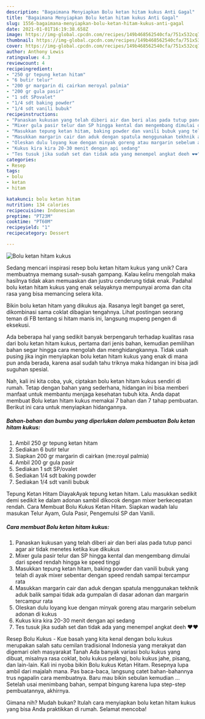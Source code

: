 ```yaml
---
description: "Bagaimana Menyiapkan Bolu ketan hitam kukus Anti Gagal"
title: "Bagaimana Menyiapkan Bolu ketan hitam kukus Anti Gagal"
slug: 1556-bagaimana-menyiapkan-bolu-ketan-hitam-kukus-anti-gagal
date: 2021-01-01T16:19:38.658Z
image: https://img-global.cpcdn.com/recipes/149b468562540cfa/751x532cq70/bolu-ketan-hitam-kukus-foto-resep-utama.jpg
thumbnail: https://img-global.cpcdn.com/recipes/149b468562540cfa/751x532cq70/bolu-ketan-hitam-kukus-foto-resep-utama.jpg
cover: https://img-global.cpcdn.com/recipes/149b468562540cfa/751x532cq70/bolu-ketan-hitam-kukus-foto-resep-utama.jpg
author: Anthony Lewis
ratingvalue: 4.3
reviewcount: 4
recipeingredient:
- "250 gr tepung ketan hitam"
- "6 butir telur"
- "200 gr margarin di cairkan meroyal palmia"
- "200 gr gula pasir"
- "1 sdt SPovalet"
- "1/4 sdt baking powder"
- "1/4 sdt vanili bubuk"
recipeinstructions:
- "Panaskan kukusan yang telah diberi air dan beri alas pada tutup panci agar air tidak menetes ketika kue dikukus"
- "Mixer gula pasir telur dan SP hingga kental dan mengembang dimulai dari speed rendah hingga ke speed tinggi"
- "Masukkan tepung ketan hitam, baking powder dan vanili bubuk yang telah di ayak mixer sebentar dengan speed rendah sampai tercampur rata"
- "Masukkan margarin cair dan aduk dengan spatula menggunakan tekhnik aduk balik sampai tidak ada gumpalan di dasar adonan dan margarin tercampur rata"
- "Oleskan dulu loyang kue dengan minyak goreng atau margarin sebelum adonan di kukus"
- "Kukus kira kira 20-30 menit dengan api sedang"
- "Tes tusuk jika sudah set dan tidak ada yang menempel angkat deeh ❤❤"
categories:
- Resep
tags:
- bolu
- ketan
- hitam

katakunci: bolu ketan hitam 
nutrition: 134 calories
recipecuisine: Indonesian
preptime: "PT23M"
cooktime: "PT60M"
recipeyield: "1"
recipecategory: Dessert

---
```



![Bolu ketan hitam kukus](https://img-global.cpcdn.com/recipes/149b468562540cfa/751x532cq70/bolu-ketan-hitam-kukus-foto-resep-utama.jpg)

Sedang mencari inspirasi resep bolu ketan hitam kukus yang unik? Cara membuatnya memang susah-susah gampang. Kalau keliru mengolah maka hasilnya tidak akan memuaskan dan justru cenderung tidak enak. Padahal bolu ketan hitam kukus yang enak selayaknya mempunyai aroma dan cita rasa yang bisa memancing selera kita.

Bikin bolu ketan hitam yang dikukus aja. Rasanya legit banget ga seret, dikombinasi sama coklat dibagian tengahnya. Lihat postingan seorang teman di FB tentang si hitam manis ini, langsung mupeng pengen di eksekusi.

Ada beberapa hal yang sedikit banyak berpengaruh terhadap kualitas rasa dari bolu ketan hitam kukus, pertama dari jenis bahan, kemudian pemilihan bahan segar hingga cara mengolah dan menghidangkannya. Tidak usah pusing jika ingin menyiapkan bolu ketan hitam kukus yang enak di mana pun anda berada, karena asal sudah tahu triknya maka hidangan ini bisa jadi suguhan spesial.


Nah, kali ini kita coba, yuk, ciptakan bolu ketan hitam kukus sendiri di rumah. Tetap dengan bahan yang sederhana, hidangan ini bisa memberi manfaat untuk membantu menjaga kesehatan tubuh kita. Anda dapat membuat Bolu ketan hitam kukus memakai 7 bahan dan 7 tahap pembuatan. Berikut ini cara untuk menyiapkan hidangannya.

<!--inarticleads1-->

##### Bahan-bahan dan bumbu yang diperlukan dalam pembuatan Bolu ketan hitam kukus:

1. Ambil 250 gr tepung ketan hitam
1. Sediakan 6 butir telur
1. Siapkan 200 gr margarin di cairkan (me:royal palmia)
1. Ambil 200 gr gula pasir
1. Sediakan 1 sdt SP/ovalet
1. Sediakan 1/4 sdt baking powder
1. Sediakan 1/4 sdt vanili bubuk


Tepung Ketan Hitam DiayakAyak tepung ketan hitam. Lalu masukkan sedikit demi sedikit ke dalam adonan sambil dikocok dengan mixer berkecepatan rendah. Cara Membuat Bolu Kukus Ketan Hitam. Siapkan wadah lalu masukan Telur Ayam, Gula Pasir, Pengemulsi SP dan Vanili. 

<!--inarticleads2-->

##### Cara membuat Bolu ketan hitam kukus:

1. Panaskan kukusan yang telah diberi air dan beri alas pada tutup panci agar air tidak menetes ketika kue dikukus
1. Mixer gula pasir telur dan SP hingga kental dan mengembang dimulai dari speed rendah hingga ke speed tinggi
1. Masukkan tepung ketan hitam, baking powder dan vanili bubuk yang telah di ayak mixer sebentar dengan speed rendah sampai tercampur rata
1. Masukkan margarin cair dan aduk dengan spatula menggunakan tekhnik aduk balik sampai tidak ada gumpalan di dasar adonan dan margarin tercampur rata
1. Oleskan dulu loyang kue dengan minyak goreng atau margarin sebelum adonan di kukus
1. Kukus kira kira 20-30 menit dengan api sedang
1. Tes tusuk jika sudah set dan tidak ada yang menempel angkat deeh ❤❤


Resep Bolu Kukus - Kue basah yang kita kenal dengan bolu kukus merupakan salah satu cemilan tradisional Indonesia yang merakyat dan digemari oleh masyarakat Tanah Ada banyak variasi bolu kukus yang dibuat, misalnya rasa coklat, bolu kukus pelangi, bolu kukus jahe, pisang, dan lain-lain. Kali ini nyoba bikin Bolu kukus Ketan Hitam. Resepnya lupa ambil dari majalah mana. Pas baca-baca, langsung catet bahan-bahannya trus ngapalin cara membuatnya. Baru mau bikin sebulan kemudian … Setelah usai menimbang bahan, sempat bingung karena lupa step-step pembuatannya, akhirnya. 

Gimana nih? Mudah bukan? Itulah cara menyiapkan bolu ketan hitam kukus yang bisa Anda praktikkan di rumah. Selamat mencoba!
